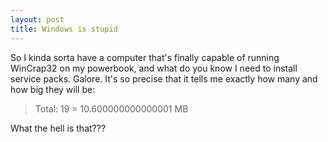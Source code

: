 ```yaml
---
layout: post
title: Windows is stupid 
---
```

<p>So I kinda sorta have a computer that's finally capable of running WinCrap32 on my powerbook, and what do you know I need to install service packs. Galore. It's so precise that it tells me exactly how many and how big they will be: </p><blockquote>Total: 19 = 10.600000000000001 MB </blockquote><p>What the hell is that??? </p>
